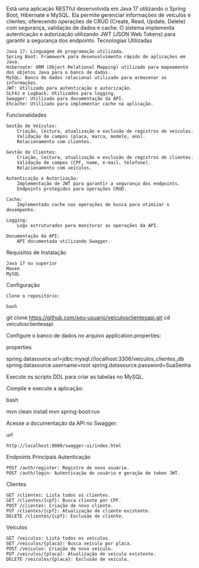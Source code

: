 Está uma aplicação RESTful desenvolvida em Java 17 utilizando o Spring Boot, Hibernate e MySQL. Ela permite gerenciar informações de veículos e clientes, oferecendo operações de CRUD (Create, Read, Update, Delete) com segurança, validação de dados e cache. O sistema implementa autenticação e autorização utilizando JWT (JSON Web Tokens) para garantir a segurança dos endpoints.
Tecnologias Utilizadas

    Java 17: Linguagem de programação utilizada.
    Spring Boot: Framework para desenvolvimento rápido de aplicações em Java.
    Hibernate: ORM (Object-Relational Mapping) utilizado para mapeamento dos objetos Java para o banco de dados.
    MySQL: Banco de dados relacional utilizado para armazenar as informações.
    JWT: Utilizado para autenticação e autorização.
    SLF4J e Logback: Utilizados para logging.
    Swagger: Utilizado para documentação da API.
    Ehcache: Utilizado para implementar cache na aplicação.

Funcionalidades

    Gestão de Veículos:
        Criação, leitura, atualização e exclusão de registros de veículos.
        Validação de campos (placa, marca, modelo, ano).
        Relacionamento com clientes.

    Gestão de Clientes:
        Criação, leitura, atualização e exclusão de registros de clientes.
        Validação de campos (CPF, nome, e-mail, telefone).
        Relacionamento com veículos.

    Autenticação e Autorização:
        Implementação de JWT para garantir a segurança dos endpoints.
        Endpoints protegidos para operações CRUD.

    Cache:
        Implementado cache nas operações de busca para otimizar o desempenho.

    Logging:
        Logs estruturados para monitorar as operações da API.

    Documentação da API:
        API documentada utilizando Swagger.

Requisitos de Instalação

    Java 17 ou superior
    Maven
    MySQL

Configuração

    Clone o repositório:

    bash

git clone https://github.com/seu-usuario/veiculosclientesapi.git
cd veiculosclientesapi

Configure o banco de dados no arquivo application.properties:

properties

spring.datasource.url=jdbc:mysql://localhost:3306/veiculos_clientes_db
spring.datasource.username=root
spring.datasource.password=SuaSenha

Execute os scripts DDL para criar as tabelas no MySQL.

Compile e execute a aplicação:

bash

mvn clean install
mvn spring-boot:run

Acesse a documentação da API no Swagger:

url

    http://localhost:8080/swagger-ui/index.html

Endpoints Principais
Autenticação

    POST /auth/register: Registro de novo usuário.
    POST /auth/login: Autenticação do usuário e geração de token JWT.

Clientes

    GET /clientes: Lista todos os clientes.
    GET /clientes/{cpf}: Busca cliente por CPF.
    POST /clientes: Criação de novo cliente.
    PUT /clientes/{cpf}: Atualização de cliente existente.
    DELETE /clientes/{cpf}: Exclusão de cliente.

Veículos

    GET /veiculos: Lista todos os veículos.
    GET /veiculos/{placa}: Busca veículo por placa.
    POST /veiculos: Criação de novo veículo.
    PUT /veiculos/{placa}: Atualização de veículo existente.
    DELETE /veiculos/{placa}: Exclusão de veículo.

